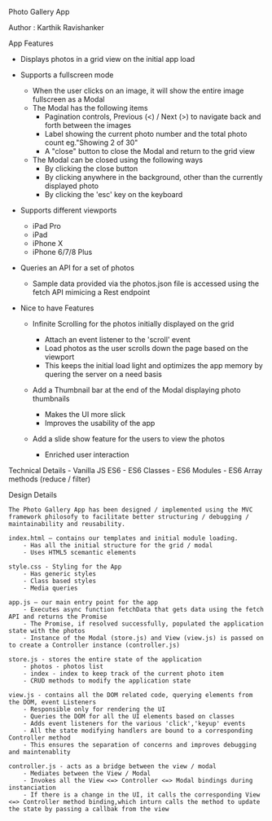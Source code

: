 Photo Gallery App

Author : Karthik Ravishanker

App Features
- Displays photos in a grid view on the initial app load

- Supports a fullscreen mode
    - When the user clicks on an image, it will show the entire image fullscreen as a Modal
    - The Modal has the following items
        - Pagination controls, Previous (<) / Next (>) to navigate back and forth between the images
        - Label showing the current photo number and the total photo count eg."Showing 2 of 30"
        - A "close" button to close the Modal and return to the grid view
    - The Modal can be closed using the following ways
        - By clicking the close button
        - By clicking anywhere in the background, other than the currently displayed photo
        - By clicking the 'esc' key on the keyboard

- Supports different viewports 
    - iPad Pro
    - iPad
    - iPhone X
    - iPhone 6/7/8 Plus

- Queries an API for a set of photos
    - Sample data provided via the photos.json file is accessed using the fetch API mimicing a Rest endpoint

- Nice to have Features
    - Infinite Scrolling for the photos initially displayed on the grid 
        - Attach an event listener to the 'scroll' event 
        - Load photos as the user scrolls down the page based on the viewport
        - This keeps the initial load light and optimizes the app memory by quering the server on a need basis
    
    - Add a Thumbnail bar at the end of the Modal displaying photo thumbnails
        - Makes the UI more slick
        - Improves the usability of the app

    - Add a slide show feature for the users to view the photos
        - Enriched user interaction

Technical Details
    - Vanilla JS ES6
        - ES6 Classes
        - ES6 Modules
        - ES6 Array methods (reduce / filter)

Design Details

    The Photo Gallery App has been designed / implemented using the MVC framework philosofy to facilitate better structuring / debugging / maintainability and reusability.

    index.html — contains our templates and initial module loading.
        - Has all the initial structure for the grid / modal
        - Uses HTML5 scemantic elements

    style.css - Styling for the App
        - Has generic styles
        - Class based styles
        - Media queries

    app.js — our main entry point for the app 
        - Executes async function fetchData that gets data using the fetch API and returns the Promise
        - The Promise, if resolved successfully, populated the application state with the photos
        - Instance of the Modal (store.js) and View (view.js) is passed on to create a Controller instance (controller.js)

    store.js - stores the entire state of the application
        - photos - photos list
        - index - index to keep track of the current photo item
        - CRUD methods to modify the application state

    view.js - contains all the DOM related code, querying elements from the DOM, event Listeners
        - Responsible only for rendering the UI
        - Queries the DOM for all the UI elements based on classes 
        - Adds event listeners for the various 'click','keyup' events
        - All the state modifying handlers are bound to a corresponding Controller method
        - This ensures the separation of concerns and improves debugging and maintenablity

    controller.js - acts as a bridge between the view / modal
        - Mediates between the View / Modal
        - Invokes all the View <=> Controller <=> Modal bindings during instanciation
        - If there is a change in the UI, it calls the corresponding View <=> Controller method binding,which inturn calls the method to update the state by passing a callbak from the view